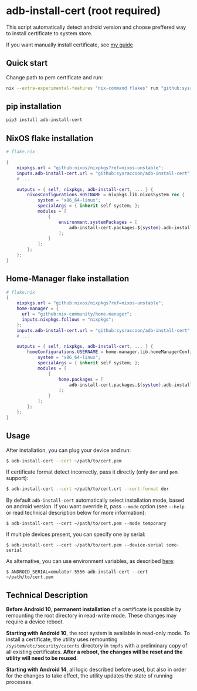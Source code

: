 # adb-install-cert (root required)

This script automatically detect android version and choose preffered way to install certificate to system store.

If you want manually install certificate, see [my guide](./guide/README.md)

## Quick start

Change path to pem certificate and run:

```sh
nix --extra-experimental-features "nix-command flakes" run "github:sysraccoon/adb-install-cert" -- --pem-cert ~/path/to/cert.pem
```

## pip installation

```sh
pip3 install adb-install-cert
```

## NixOS flake installation

```nix
# flake.nix

{
    nixpkgs.url = "github:nixos/nixpkgs?ref=nixos-unstable";
    inputs.adb-install-cert.url = "github:sysraccoon/adb-install-cert";
    # ...

    outputs = { self, nixpkgs, adb-install-cert, ... } {
        nixosConfigurations.HOSTNAME = nixpkgs.lib.nixosSystem rec {
            system = "x86_64-linux";
            specialArgs = { inherit self system; };
            modules = [
                {
                    environment.systemPackages = [
                        adb-install-cert.packages.${system}.adb-install-cert;
                    ];
                }
            ];
        };
    };
}
```

## Home-Manager flake installation

```nix
# flake.nix
{   
    nixpkgs.url = "github:nixos/nixpkgs?ref=nixos-unstable";
    home-manager = {
      url = "github:nix-community/home-manager";
      inputs.nixpkgs.follows = "nixpkgs";
    };
    inputs.adb-install-cert.url = "github:sysraccoon/adb-install-cert";
    # ...

    outputs = { self, nixpkgs, adb-install-cert, ... } {
        homeConfigurations.USERNAME = home-manager.lib.homeManagerConfiguration rec {
            system = "x86_64-linux";
            specialArgs = { inherit self system; };
            modules = [
                {
                    home.packages = [
                        adb-install-cert.packages.${system}.adb-install-cert;
                    ];
                }
            ];
        };
    };
}

```

## Usage

After installation, you can plug your device and run:

```sh
$ adb-install-cert --cert ~/path/to/cert.pem
```

If certificate format detect incorrectly, pass it directly (only `der` and `pem` support):
```sh
$ adb-install-cert --cert ~/path/to/cert.crt --cert-format der
```

By default `adb-install-cert` automatically select installation mode, based on android version.
If you want override it, pass `--mode` option (see `--help` or read technical description below for more information):
```
$ adb-install-cert --cert ~/path/to/cert.pem --mode temporary
```

If multiple devices present, you can specify one by serial:

```
$ adb-install-cert --cert ~/path/to/cert.pem --device-serial some-serial
```

As alternative, you can use environment variables, as described [here](https://github.com/openatx/adbutils?tab=readme-ov-file#environment):

```
$ ANDROID_SERIAL=emulator-5556 adb-install-cert --cert ~/path/to/cert.pem
```

## Technical Description

**Before Android 10**, **permanent installation** of a certificate is possible by remounting the root directory in read-write mode. These changes may require a device reboot.

**Starting with Android 10**, the root system is available in read-only mode. To install a certificate, the utility uses remounting `/system/etc/security/cacerts` directory in `tmpfs` with a preliminary copy of all existing certificates. **After a reboot, the changes will be reset and the utility will need to be reused**.

**Starting with Android 14**, all logic described before used, but also in order for the changes to take effect, the utility updates the state of running processes.
